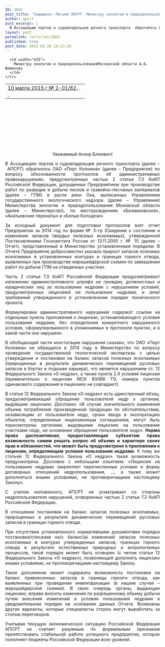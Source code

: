 ```yaml
---
ID: 1041
post_title: 'Защищено: Письмо АПСРТ  Министру экологии и природопользования Московской области А.Б. Шомахову по вопросу обоснованности протоколов об административных правонарушениях, предусмотренных частью 2 статьи 7.3 КоАП Российской Федерации, допущенных Предприятием при производстве работ по разведке и добыче песков и гравийно-песчаных материалов (далее – ГПМ) в русле реки Ока'
author: apsrt
post_excerpt: |
  В Ассоциацию портов и судовладельцев речного транспорта  обратилось ОАО «Порт Коломна»  по вопросу обоснованности протоколов об административных правонарушениях, предусмотренных частью 2 статьи 7.3 КоАП Российской Федерации, допущенных Предприятием при производстве работ по разведке и добыче песков и гравийно-песчаных материалов (далее – ГПМ) в русле реки Ока, выписанных Управлением государственного экологического надзора (далее – Управление) Министерства экологии и природопользования Мсковской области (далее – Министерство), по месторождениям «Бачмановское», «Акатьевские перекаты» и «Белые Колодези».
layout: post
permalink: /articles/1041
published: true
post_date: 2015-03-26 14:13:29
---
```

<table style="height: 173px;" width="1350">
  <tbody>
    <tr>
      <td width="243">
        <span style="text-decoration: underline;">10 марта 2015 г № 2-01/62</span><span style="text-decoration: underline;">.</span> <span style="text-decoration: underline;"> </span> <span style="text-decoration: underline;"> </span>
      </td>
      
      <td width="435">
        Министру экологии и природопользованияМосковской области А.Б. Шомахову  
      </td>
    </tr>
  </tbody>
</table>   

<p style="text-align: center;">
  Уважаемый Анзор Блюевич!
</p>

<p style="text-align: justify;">
  В Ассоциацию портов и судовладельцев речного транспорта (далее – АПСРТ) обратилось ОАО «Порт Коломна» (далее – Предприятие) по вопросу обоснованности протоколов об административных правонарушениях, предусмотренных частью 2 статьи 7.3 КоАП Российской Федерации, допущенных Предприятием при производстве работ по разведке и добыче песков и гравийно-песчаных материалов (далее – ГПМ) в русле реки Ока, выписанных Управлением государственного экологического надзора (далее – Управление) Министерства экологии и природопользования Мсковской области (далее – Министерство), по месторождениям «Бачмановское», «Акатьевские перекаты» и «Белые Колодези».
</p>

<p style="text-align: justify;">
  За исходный документ для подготовки протоколов взят отчет Предприятия за 2014 год по форме № 5-гр (Сведения о состоянии и изменении запасов твердых полезных ископаемых), утвержденной Постановлением Госкомстата России от 13.11.2000 г. № 10 (далее – Отчет), представленный в Министерство установленным порядком. В Отчете Предприятие добросовестно указало прирост запасов полезных ископаемых в установленных контурах и границах горного отвода, выявленных при производстве маркшейдерской съемки по завершении работ по добыче ГПМ на отведенных участках.
</p>

<p style="text-align: justify;">
  Часть 2 статьи 7.3 КоАП Российской Федерации <em>предусматривает наложение административного штрафа на граждан, должностных и юридических лиц за пользование недрами с нарушением условий, предусмотренных лицензией на пользование недрами, и (или) требований утвержденного в установленном порядке технического проекта. </em>
</p>

<p style="text-align: justify;">
  Формулировки административного нарушения содержат ссылки на отдельные пункты приложения к лицензии, устанавливающего условия пользования недрами, без определения конкретного нарушенного условия, сформулированного в упоминаемых в протоколе пунктах, и в какой части оно нарушено.
</p>

<p style="text-align: justify;">
  В обобщающей части констатации нарушения сказано, что ОАО «Порт Коломна» не обращался в 2014 году в Министерство по вопросу проведения государственной геологической экспертизы с целью утверждения и постановки на баланс запасов полезных ископаемых (прирощенных в результате динамических перемещений русловых запасов в бортах и подошве карьера), что является нарушением ст. 12 Федерального Закона «О недрах», а также пункта 2.4 условий лицензии (применительно к лицензии МСК 80066 ТЭ, номера пунктов одинакового содержания в лицензиях не совпадают).
</p>

<p style="text-align: justify;">
  В статье 12 Федерального Закона «О недрах» <em>есть единственный абзац, предусматривающий обращение пользователя недр к органам, выдавшим лицензию.</em> Дословно: «В случае значительного изменения объема потребления произведенной продукции по обстоятельствам, независящим от пользователя недр, сроки ввода в эксплуатацию объектов, определенные лицензионным соглашением, <em>могут быть пересмотрены органами, выдавшими лицензию</em> на пользование участками недр, <em>на основании обращения пользователя недр».</em> <strong>Норма права диспозитивная, предоставляющая субъектам права возможность самим решать вопрос об объеме и характере своих прав и обязанностей, что может быть предусмотрено в приложении к лицензии, определяющем условия пользования недрами.</strong> К тому же статьей 12 Федерального Закона «О недрах» такая возможность предусмотрена. Дословно с небольшим изъятием: «Лицензия на пользование недрами закрепляет перечисленные условия и форму договорных отношений недропользования, …, а также может дополняться иными условиями, не противоречащими настоящему Закону».
</p>

<p style="text-align: justify;">
  С учетом изложенного, АПСРТ не усматривает со стороны недропользователя нарушений, оговоренных частью 2 статьи 7.3 КоАП Российской Федерации.
</p>

<p style="text-align: justify;">
  В отношении постановки на баланс запасов полезных ископаемых, прирощенных в результате динамических перемещений русловых запасов в границах горного отвода.
</p>

<p style="text-align: justify;">
  При отсутствии установленного нормативными документами порядка постановки/списания на/с баланс(а) изменений запасов полезных ископаемых в контурах утвержденных запасов, границах горного отвода в результате естественных природных и антропогенных процессов, такой порядок может быть оговорен (с четом статьи 12 Федерального Закона «О недрах»), позволяющей дополнять лицензию иными условиями, не противоречащими настоящему Закону.
</p>

<p style="text-align: justify;">
  Такое дополнение может содержать возможность постановки на баланс привнесенных запасов в границы горного отвода, как выявленных при проведении инвентаризации (в нашем случае – маркшейдерской съемки). В свою очередь органы, выдающие лицензию, вправе вносить изменения по разрешенному объему добычи путем внесения изменений в условия пользования недрами в уведомительном порядке на основании данных Отчета. Возможны другие варианты, которые специалисты сторон могут выработать за столом переговоров.
</p>

<p style="text-align: justify;">
  Учитывая текущую экономическую ситуацию Российской Федерации АПСРТ не считает разумным по формальным признакам препятствовать стабильной работе успешного предприятия, которое пополняет бюджеты Российской Федерации всех уровней.
</p>